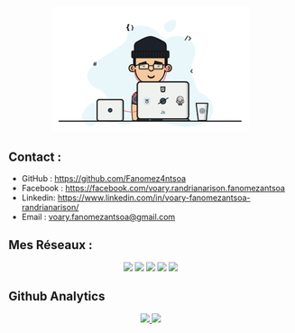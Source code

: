 
<p align="center"> <img alt="Coding" width="350" src="https://raw.githubusercontent.com/Fanomez4ntsoa/Fanomez4ntsoa/main/assets/gif-profile.gif"/> </p>

## Contact : 
- GitHub : https://github.com/Fanomez4ntsoa 
- Facebook : https://facebook.com/voary.randrianarison.fanomezantsoa 
- Linkedin: https://www.linkedin.com/in/voary-fanomezantsoa-randrianarison/ 
- Email : voary.fanomezantsoa@gmail.com

## Mes Réseaux :

<p align="center">
<a href="https://codepen.io/voary"><img src="https://img.shields.io/badge/-@voary-1769FF?style=flat&logo=Codepen&logoColor=white"></a>
<a href="https://linkedin.com/in/voary fanomezantsoa"><img src="https://img.shields.io/badge/-Voary%20fanomezantsoa-0077B5?style=flat&logo=Linkedin&logoColor=white"/></a>
<a href="mailto:voary.fanomezantsoa@gmail.com"><img src="https://img.shields.io/badge/-voary.fanomezantsoa@gmail.com-D14836?style=flat&logo=Gmail&logoColor=white"/></a>
<a href="https://instagram.com/__voary"><img src="https://img.shields.io/badge/-@__voary-E4405F?style=flat&logo=Instagram&logoColor=white"/></a>
<a href="https://facebook.com/voary.randrianarison.fanomezantsoa"><img src="https://img.shields.io/badge/-@Voary Randrianarison-1877F2?style=flat&logo=Facebook&logoColor=white"/></a>
</p>



## Github Analytics
<p align="center">
<a href="https://github.com/Fanomez4ntsoa">
  <img height="150" src="https://github-readme-streak-stats.herokuapp.com/?user=fanomez4ntsoa&theme=algolia"/>
  <img src="https://github-readme-stats.vercel.app/api/top-langs?username=fanomez4ntsoa&show_icons=true&locale=en&layout=compact&theme=algolia"/>
</a>
</p>
